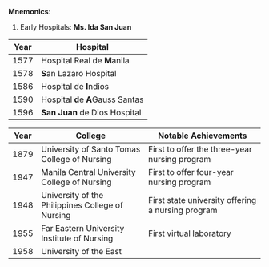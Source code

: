 **Mnemonics**:
1. Early Hospitals: **Ms. Ida San Juan**

| Year | Hospital                         |
| ---- | -------------------------------- |
| 1577 | Hospital Real de **M**anila      |
| 1578 | **S**an Lazaro Hospital          |
| 1586 | Hospital de **I**ndios           |
| 1590 | Hospital **d**e **A**Gauss Santas |
| 1596 | **San Juan** de Dios Hospital    |

| Year | College                                          | Notable Achievements                              |
| ---- | ------------------------------------------------ | ------------------------------------------------- |
| 1879 | University of Santo Tomas College of Nursing     | First to offer the three-year nursing program     |
| 1947 | Manila Central University College of Nursing     | First to offer four-year nursing program          |
| 1948 | University of the Philippines College of Nursing | First state university offering a nursing program |
| 1955 | Far Eastern University Institute of Nursing      | First virtual laboratory                          |
| 1958 | University of the East                           |                                                   |
